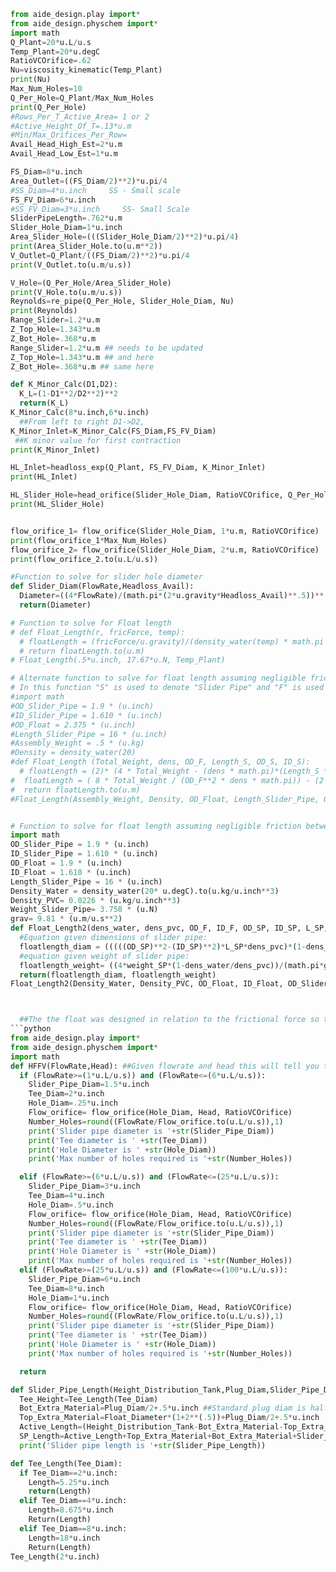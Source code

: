 ```python
from aide_design.play import*
from aide_design.physchem import*
import math
Q_Plant=20*u.L/u.s
Temp_Plant=20*u.degC
RatioVCOrifice=.62
Nu=viscosity_kinematic(Temp_Plant)
print(Nu)
Max_Num_Holes=10
Q_Per_Hole=Q_Plant/Max_Num_Holes
print(Q_Per_Hole)
#Rows_Per_T_Active_Area= 1 or 2
#Active_Height_Of_T=.13*u.m
#Min/Max_Orifices_Per_Row=
Avail_Head_High_Est=2*u.m
Avail_Head_Low_Est=1*u.m

FS_Diam=8*u.inch
Area_Outlet=((FS_Diam/2)**2)*u.pi/4
#SS_Diam=4*u.inch     SS - Small scale
FS_FV_Diam=6*u.inch
#SS_FV_Diam=3*u.inch     SS- Small Scale
SliderPipeLength=.762*u.m
Slider_Hole_Diam=1*u.inch
Area_Slider_Hole=(((Slider_Hole_Diam/2)**2)*u.pi/4)
print(Area_Slider_Hole.to(u.m**2))
V_Outlet=Q_Plant/((FS_Diam/2)**2)*u.pi/4
print(V_Outlet.to(u.m/u.s))

V_Hole=(Q_Per_Hole/Area_Slider_Hole)
print(V_Hole.to(u.m/u.s))
Reynolds=re_pipe(Q_Per_Hole, Slider_Hole_Diam, Nu)
print(Reynolds)
Range_Slider=1.2*u.m
Z_Top_Hole=1.343*u.m
Z_Bot_Hole=.368*u.m
Range_Slider=1.2*u.m ## needs to be updated
Z_Top_Hole=1.343*u.m ## and here
Z_Bot_Hole=.368*u.m ## same here

def K_Minor_Calc(D1,D2):
  K_L=(1-D1**2/D2**2)**2
  return(K_L)
K_Minor_Calc(8*u.inch,6*u.inch)
  ##From left to right D1->D2,
K_Minor_Inlet=K_Minor_Calc(FS_Diam,FS_FV_Diam)
 ##K minor value for first contraction
print(K_Minor_Inlet)

HL_Inlet=headloss_exp(Q_Plant, FS_FV_Diam, K_Minor_Inlet)
print(HL_Inlet)

HL_Slider_Hole=head_orifice(Slider_Hole_Diam, RatioVCOrifice, Q_Per_Hole)
print(HL_Slider_Hole)


flow_orifice_1= flow_orifice(Slider_Hole_Diam, 1*u.m, RatioVCOrifice)
print(flow_orifice_1*Max_Num_Holes)
flow_orifice_2= flow_orifice(Slider_Hole_Diam, 2*u.m, RatioVCOrifice)
print(flow_orifice_2.to(u.L/u.s))

#Function to solve for slider hole diameter
def Slider_Diam(FlowRate,Headloss_Avail):
  Diameter=((4*FlowRate)/(math.pi*(2*u.gravity*Headloss_Avail)**.5))**.5
  return(Diameter)

# Function to solve for Float length
# def Float_Length(r, fricForce, temp):
  # floatLength = (fricForce/u.gravity)/(density_water(temp) * math.pi * r**2 * (.5))
  # return floatLength.to(u.m)
# Float_Length(.5*u.inch, 17.67*u.N, Temp_Plant)

# Alternate function to solve for float length assuming negligible frictional force
# In this function "S" is used to denote "Slider Pipe" and "F" is used to denote "Float"
#import math
#OD_Slider_Pipe = 1.9 * (u.inch)
#ID_Slider_Pipe = 1.610 * (u.inch)
#OD_Float = 2.375 * (u.inch)
#Length_Slider_Pipe = 16 * (u.inch)
#Assembly_Weight = .5 * (u.kg)
#Density = density_water(20)
#def Float_Length (Total_Weight, dens, OD_F, Length_S, OD_S, ID_S):
  # floatLength = (2)* (4 * Total_Weight - (dens * math.pi)*(Length_S * (OD_S**2 - ID_S**2) + ((.25 * u.inch) * OD_F**2)))/ (OD_F**2 * dens * math.pi)
#  floatLength = ( 8 * Total_Weight / (OD_F**2 * dens * math.pi)) - (2 * Length_S * (OD_S**2 - ID_S**2)/ OD_F**2) - (1/2 * u.inch)
#  return floatLength.to(u.m)
#Float_Length(Assembly_Weight, Density, OD_Float, Length_Slider_Pipe, OD_Slider_Pipe, ID_Slider_Pipe)


# Function to solve for float length assuming negligible friction between slider pipe and tee. Contains equations to solve using the inner and outer diameters of the slider pipe or the weight of the slider pipe.
import math
OD_Slider_Pipe = 1.9 * (u.inch)
ID_Slider_Pipe = 1.610 * (u.inch)
OD_Float = 1.9 * (u.inch)
ID_Float = 1.610 * (u.inch)
Length_Slider_Pipe = 16 * (u.inch)
Density_Water = density_water(20* u.degC).to(u.kg/u.inch**3)
Density_PVC= 0.0226 * (u.kg/u.inch**3)
Weight_Slider_Pipe= 3.758 * (u.N)
grav= 9.81 * (u.m/u.s**2)
def Float_Length2(dens_water, dens_pvc, OD_F, ID_F, OD_SP, ID_SP, L_SP, weight_SP,g):
  #Equation given dimensions of slider pipe:
  floatlength_diam = (((((OD_SP)**2-(ID_SP)**2)*L_SP*dens_pvc)*(1-dens_water/dens_pvc))/((ID_F)**2*dens_water-(OD_F)**2*dens_pvc+(ID_F)**2*dens_pvc)).to(u.inch)
  #equation given weight of slider pipe:
  floatlength_weight= ((4*weight_SP*(1-dens_water/dens_pvc))/(math.pi*g*((ID_F)**2*dens_water-(OD_F)**2*dens_pvc+(ID_F)**2*dens_pvc))).to(u.inch)
  return(floatlength_diam, floatlength_weight)
Float_Length2(Density_Water, Density_PVC, OD_Float, ID_Float, OD_Slider_Pipe, ID_Slider_Pipe, Length_Slider_Pipe, Weight_Slider_Pipe, grav)



  ##The the float was designed in relation to the frictional force so that when the float is in the plant, it will sit half submerged in the water.
```python
from aide_design.play import*
from aide_design.physchem import*
import math
def HFFV(FlowRate,Head): ##Given flowrate and head this will tell you the parameters to use for your HFFV system but doesn't include float size and slider pipe length.
  if (FlowRate>=(1*u.L/u.s)) and (FlowRate<=(6*u.L/u.s)):
    Slider_Pipe_Diam=1.5*u.inch
    Tee_Diam=2*u.inch
    Hole_Diam=.25*u.inch
    Flow_orifice= flow_orifice(Hole_Diam, Head, RatioVCOrifice)
    Number_Holes=round((FlowRate/Flow_orifice.to(u.L/u.s)),1)
    print('Slider pipe diameter is '+str(Slider_Pipe_Diam))
    print('Tee diameter is ' +str(Tee_Diam))
    print('Hole Diameter is ' +str(Hole_Diam))
    print('Max number of holes required is '+str(Number_Holes))

  elif (FlowRate>=(6*u.L/u.s)) and (FlowRate<=(25*u.L/u.s)):
    Slider_Pipe_Diam=3*u.inch
    Tee_Diam=4*u.inch
    Hole_Diam=.5*u.inch
    Flow_orifice= flow_orifice(Hole_Diam, Head, RatioVCOrifice)
    Number_Holes=round((FlowRate/Flow_orifice.to(u.L/u.s)),1)
    print('Slider pipe diameter is '+str(Slider_Pipe_Diam))
    print('Tee diameter is ' +str(Tee_Diam))
    print('Hole Diameter is ' +str(Hole_Diam))
    print('Max number of holes required is '+str(Number_Holes))
  elif (FlowRate>=(25*u.L/u.s)) and (FlowRate<=(100*u.L/u.s)):
    Slider_Pipe_Diam=6*u.inch
    Tee_Diam=8*u.inch
    Hole_Diam=1*u.inch
    Flow_orifice= flow_orifice(Hole_Diam, Head, RatioVCOrifice)
    Number_Holes=round((FlowRate/Flow_orifice.to(u.L/u.s)),1)
    print('Slider pipe diameter is '+str(Slider_Pipe_Diam))
    print('Tee diameter is ' +str(Tee_Diam))
    print('Hole Diameter is ' +str(Hole_Diam))
    print('Max number of holes required is '+str(Number_Holes))

  return

def Slider_Pipe_Length(Height_Distribution_Tank,Plug_Diam,Slider_Pipe_Diam,Tee_Diam):
  Tee_Height=Tee_Length(Tee_Diam)
  Bot_Extra_Material=Plug_Diam/2+.5*u.inch ##Standard plug diam is half inch diameter
  Top_Extra_Material=Float_Diameter*(1+2**(.5))+Plug_Diam/2+.5*u.inch
  Active_Length=(Height_Distribution_Tank-Bot_Extra_Material-Top_Extra_Material-Tee_Height/2)+Tee_Height
  SP_Length=Active_Length+Top_Extra_Material+Bot_Extra_Material+Slider_Pipe_Diam/2
  print('Slider pipe length is '+str(Slider_Pipe_Length))

def Tee_Length(Tee_Diam):
  if Tee_Diam==2*u.inch:
    Length=5.25*u.inch
    return(Length)
  elif Tee_Diam==4*u.inch:
    Length=8.675*u.inch
    Return(Length)
  elif Tee_Diam==8*u.inch:
    Length=18*u.inch    
    Return(Length)
Tee_Length(2*u.inch)

```
